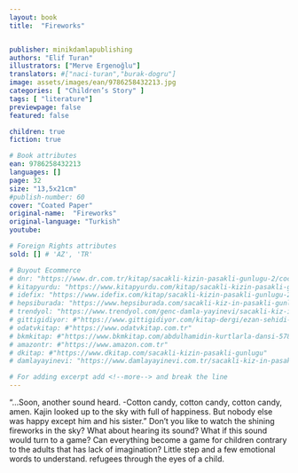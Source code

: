 ```yaml
---
layout: book
title:  "Fireworks"


publisher: minikdamlapublishing
authors: "Elif Turan"
illustrators: ["Merve Ergenoğlu"]
translators: #["naci-turan","burak-dogru"]
image: assets/images/ean/9786258432213.jpg
categories: [ "Children’s Story" ]
tags: [ "literature"]
previewpage: false
featured: false

children: true
fiction: true

# Book attributes
ean: 9786258432213
languages: []
page: 32
size: "13,5x21cm"
#publish-number: 60
cover: "Coated Paper"
original-name:  "Fireworks"
original-language: "Turkish"
youtube:

# Foreign Rights attributes
sold: [] # 'AZ', 'TR'

# Buyout Ecommerce
# dnr: "https://www.dr.com.tr/kitap/sacakli-kizin-pasakli-gunlugu-2/cocuk-ve-genclik/genclik-10-yas/roman-oyku/urunno=0001893059001"
# kitapyurdu: "https://www.kitapyurdu.com/kitap/sacakli-kizin-pasakli-gunlugu-2-/560122.html&filter_name=Sa%C3%A7akl%C4%B1+K%C4%B1z%27%C4%B1n+Pasakl%C4%B1+G%C3%BCnl%C3%BC%C4%9F%C3%BC+2"
# idefix: "https://www.idefix.com/kitap/sacakli-kizin-pasakli-gunlugu-2/cocuk-ve-genclik/genclik-10-yas/roman-oyku/urunno=0001893059001"
# hepsiburada: "https://www.hepsiburada.com/sacakli-kiz-in-pasakli-gunlugu-2-damla-yayinevi-p-HBV000012ER86"
# trendyol: "https://www.trendyol.com/genc-damla-yayinevi/sacakli-kiz-in-pasakli-gunlugu-2-p-54825777"
# gittigidiyor: #"https://www.gittigidiyor.com/kitap-dergi/ezan-sehidi-adnan-menderes_pdp_732728793"
# odatvkitap: #"https://www.odatvkitap.com.tr"
# bkmkitap: #"https://www.bkmkitap.com/abdulhamidin-kurtlarla-dansi-578226"
# amazontr: #"https://www.amazon.com.tr"
# dkitap: #"https://www.dkitap.com/sacakli-kizin-pasakli-gunlugu"
# damlayayinevi: "https://www.damlayayinevi.com.tr/sacakli-kiz-in-pasakli-gunlugu-2-bu-iste-bi-terslik-var"

# For adding excerpt add <!--more--> and break the line
---
```

“...Soon, another sound heard.
-Cotton candy, cotton candy, cotton candy, amen. Kajin looked up to the sky with full of happiness. But nobody else was happy except him and his sister.”
Don’t you like to watch the shining fireworks in the sky? What about hearing its sound? What if this sound
would turn to a game? Can everything become a game for children contrary to the adults that has lack of
imagination? Little step and a few emotional words to understand.
refugees through the eyes of a child.
<!--more--> 

